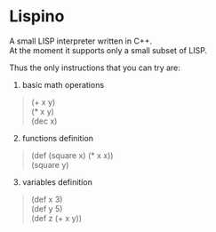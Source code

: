 Lispino
=======

A small LISP interpreter written in C++.  
At the moment it supports only a small subset of LISP.  

Thus the only instructions that you can try are:  
1. basic math operations  
> (+ x y)  
> (* x y)  
> (dec x)  
2. functions definition  
> (def (square x) (* x x))  
> (square y)  
3. variables definition  
> (def x 3)  
> (def y 5)  
> (def z (+ x y))  
